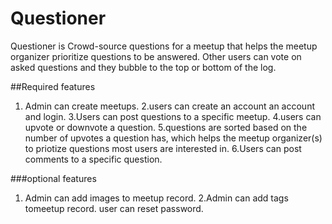 # Questioner

Questioner is Crowd-source questions for a meetup that helps the meetup organizer prioritize
questions to be answered. Other users can vote on asked questions and they bubble to the top or bottom of the log.

##Required features

1. Admin can create meetups.
2.users can create an account an account and login.
3.Users can post questions to a specific meetup.
4.users can upvote or downvote a question.
5.questions are sorted based on the number of upvotes a question has, which helps the meetup organizer(s) to priotize questions most users are interested in.
6.Users can post comments to a specific question.


###optional features

1. Admin can add images to meetup record.
2.Admin can add tags tomeetup record.
user can reset password.
